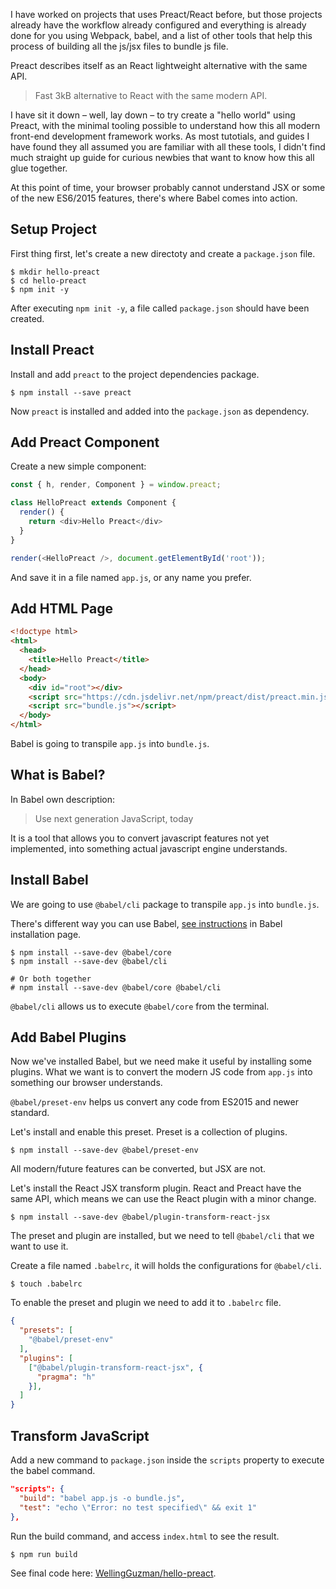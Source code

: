 I have worked on projects that uses Preact/React before, but those projects already have the workflow already configured and everything is already done for you using Webpack, babel, and a list of other tools that help this process of building all the js/jsx files to bundle js file.

Preact describes itself as an React lightweight alternative with the same API.

> Fast 3kB alternative to React with the same modern API.

I have sit it down – well, lay down – to try create a "hello world" using Preact, with the minimal tooling possible to understand how this all modern front-end development framework works. As most tutotials, and guides I have found they all assumed you are familiar with all these tools, I didn't find much straight up guide for curious newbies that want to know how this all glue together.

At this point of time, your browser probably cannot understand JSX or some of the new ES6/2015 features, there's where Babel comes into action.

## Setup Project

First thing first, let's create a new directoty and create a `package.json` file.

```shell
$ mkdir hello-preact
$ cd hello-preact
$ npm init -y
```

After executing `npm init -y`, a file called `package.json` should have been created.

## Install Preact

Install and add `preact` to the project dependencies package.

```shell
$ npm install --save preact
```

Now `preact` is installed and added into the `package.json` as dependency.

## Add Preact Component

Create a new simple component:

```js
const { h, render, Component } = window.preact;

class HelloPreact extends Component {
  render() {
    return <div>Hello Preact</div>
  }
}

render(<HelloPreact />, document.getElementById('root'));
```

And save it in a file named `app.js`, or any name you prefer.

## Add HTML Page

```html
<!doctype html>
<html>
  <head>
    <title>Hello Preact</title>
  </head>
  <body>
    <div id="root"></div>
    <script src="https://cdn.jsdelivr.net/npm/preact/dist/preact.min.js"></script>
    <script src="bundle.js"></script>
  </body>
</html>
```

Babel is going to transpile `app.js` into `bundle.js`.

## What is Babel?

In Babel own description:

> Use next generation JavaScript, today

It is a tool that allows you to convert javascript features not yet implemented, into something actual javascript engine understands.

## Install Babel

We are going to use `@babel/cli` package to transpile `app.js` into `bundle.js`.

There's different way you can use Babel, [see instructions](https://babeljs.io/setup#installation) in Babel installation page.

```shell
$ npm install --save-dev @babel/core
$ npm install --save-dev @babel/cli

# Or both together
# npm install --save-dev @babel/core @babel/cli
```

`@babel/cli` allows us to execute `@babel/core` from the terminal.

## Add Babel Plugins

Now we've installed Babel, but we need make it useful by installing some plugins. What we want is to convert the modern JS code from `app.js` into something our browser understands.

`@babel/preset-env` helps us convert any code from ES2015 and newer standard.

Let's install and enable this preset. Preset is a collection of plugins.

```shell
$ npm install --save-dev @babel/preset-env
```

All modern/future features can be converted, but JSX are not.

Let's install the React JSX transform plugin. React and Preact have the same API, which means we can use the React plugin with a minor change.

```shell
$ npm install --save-dev @babel/plugin-transform-react-jsx
```

The preset and plugin are installed, but we need to tell `@babel/cli` that we want to use it.

Create a file named `.babelrc`, it will holds the configurations for `@babel/cli`.

```shell
$ touch .babelrc
```

To enable the preset and plugin we need to add it to `.babelrc` file.

```json
{
  "presets": [
    "@babel/preset-env"
  ],
  "plugins": [
    ["@babel/plugin-transform-react-jsx", {
      "pragma": "h"
    }],
  ]
}
```

## Transform JavaScript

Add a new command to `package.json` inside the `scripts` property to execute the babel command.

```json
"scripts": {
  "build": "babel app.js -o bundle.js",
  "test": "echo \"Error: no test specified\" && exit 1"
},
```

Run the build command, and access `index.html` to see the result.

```shell
$ npm run build
```

See final code here: [WellingGuzman/hello-preact](https://github.com/WellingGuzman/hello-preact).